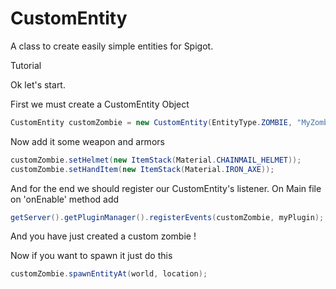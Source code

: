 # CustomEntity
A class to create easily simple entities for Spigot.

Tutorial

Ok let's start.

First we must create a CustomEntity Object
```Java
CustomEntity customZombie = new CustomEntity(EntityType.ZOMBIE, "MyZombie", 100.0D, true);
```

Now add it some weapon and armors
```Java
customZombie.setHelmet(new ItemStack(Material.CHAINMAIL_HELMET));
customZombie.setHandItem(new ItemStack(Material.IRON_AXE));
```

And for the end we should register our CustomEntity's listener.
On Main file on 'onEnable' method add
```Java
getServer().getPluginManager().registerEvents(customZombie, myPlugin);
```

And you have just created a custom zombie !

Now if you want to spawn it just do this
```Java
customZombie.spawnEntityAt(world, location);
```
